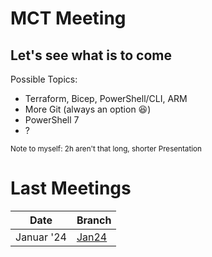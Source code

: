 # MCT Meeting
## Let's see what is to come
Possible Topics:
- Terraform, Bicep, PowerShell/CLI, ARM
- More Git (always an option :satisfied:)
- PowerShell 7
- ?



<sup>Note to myself: 2h aren't that long, shorter Presentation </sup>

# Last Meetings
|Date|Branch|
|--|--|
|Januar '24|[Jan24](https://github.com/Styx665/MCTMeeting/tree/Jan-24)